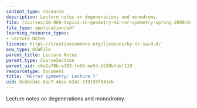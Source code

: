 ```yaml
---
content_type: resource
description: Lecture notes on degenerations and monodromy.
file: /courses/18-969-topics-in-geometry-mirror-symmetry-spring-2009/8cb8eb4c8ac74bee6342339193f941eb_MIT18_969s09_lec07.pdf
file_type: application/pdf
learning_resource_types:
- Lecture Notes
license: https://creativecommons.org/licenses/by-nc-sa/4.0/
ocw_type: OCWFile
parent_title: Lecture Notes
parent_type: CourseSection
parent_uid: c6e1a78b-e183-fe56-ee54-b520bfdef119
resourcetype: Document
title: 'Mirror Symmetry: Lecture 7'
uid: 8cb8eb4c-8ac7-4bee-6342-339193f941eb
---
```

Lecture notes on degenerations and monodromy.